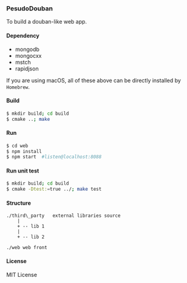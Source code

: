 ### PesudoDouban
To build a douban-like web app.

#### Dependency
- mongodb
- mongocxx
- mstch
- rapidjson

If you are using macOS, all of these above can be directly installed by `Homebrew`.


#### Build
```bash
$ mkdir build; cd build
$ cmake ..; make
```

#### Run
```bash
$ cd web
$ npm install
$ npm start  #listen@localhost:8088
```

#### Run unit test
```bash
$ mkdir build; cd build
$ cmake -Dtest:=true ../; make test
```

#### Structure
```plain text
./third\_party   external libraries source
    |
    + -- lib 1
    |
    + -- lib 2

./web web front
```

#### License 
MIT License
